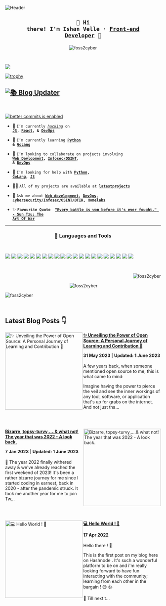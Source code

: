 ![Header](https://user-images.githubusercontent.com/74038190/241765440-80728820-e06b-4f96-9c9e-9df46f0cc0a5.gif)

## <p align="center"><code>👋&nbsp;Hi there! I'm Ishan Velle&nbsp;&middot;&nbsp;[Front-end Developer]()&nbsp;🚀</code></p>

<p align="center"><img src="https://user-images.githubusercontent.com/74038190/229223156-0cbdaba9-3128-4d8e-8719-b6b4cf741b67.gif" alt="foss2cyber" /></p>
<br />

![](https://komarev.com/ghpvc/?username=foss2cyber&color=blue&style=for-the-badge)
<br />

[![trophy](https://github-profile-trophy.vercel.app/?username=foss2cyber&theme=radical)](https://github.com/foss2cyber)
<br />

## [![📚 Blog Updater](https://github.com/foss2cyber/foss2cyber/actions/workflows/blog-post-workflow.yml/badge.svg)](https://github.com/foss2cyber/foss2cyber/actions/workflows/blog-post-workflow.yml)
<br />

[![better commits is enabled](https://img.shields.io/badge/better--commits-enabled?style=for-the-badge&logo=git&color=a6e3a1&logoColor=D9E0EE&labelColor=302D41)](https://github.com/Everduin94/better-commits)
<br />

- 🔭&nbsp;<code>I’m currently _[hacking]()_ on **[JS](), [React](), &amp; [DevOps]()**</code>

- 🌱&nbsp;<code>I’m currently learning **[Python]() &amp; [GoLang]()**</code>

- 👯&nbsp;<code>I’m looking to collaborate on projects involving **[Web Devlopment](), [Infosec/OSINT](), &amp; [DevOps]()**</code>

- 🤝&nbsp;<code>I’m looking for help with **[Python](), [GoLang](), [JS]()**</code>

- 👨‍💻&nbsp;<code>All of my projects are available at **[latestprojects](https://yourishanvelle.dev/#projects)**</code>

- 💬&nbsp;<code>Ask me about **[Web development](), [DevOps](), [Cybersecurity/Infosec/OSINT/DFIR](), [Homelabs]()**</code>

- ✨&nbsp;<code>**Favourite Quote**&nbsp; **["Every battle is won before it's ever fought." - Sun Tzu: The Art Of War]()**</code>

---

### <p align="center">🧰&nbsp;Languages and Tools</p>

<br />

![](https://img.shields.io/badge/HTML5-informational?style=for-the-badge&logo=html5&logoColor=E95521&color=bisque)
![](https://img.shields.io/badge/CSS3-informational?style=for-the-badge&logo=css3&logoColor=167BBC&color=bisque)
![](https://img.shields.io/badge/JavaScript-informational?style=for-the-badge&logo=JavaScript&logoColor=FCDC00&color=bisque)
![](https://img.shields.io/badge/Markdown-informational?style=for-the-badge&logo=markdown&logoColor=000000&color=bisque)
![](https://img.shields.io/badge/NodeJS-informational?style=for-the-badge&logo=node.js&logoColor=43853d&color=bisque)
![](https://img.shields.io/badge/React-informational?style=for-the-badge&logo=react&logoColor=149ECA&color=bisque)
![](https://img.shields.io/badge/Git-informational?style=for-the-badge&logo=git&logoColor=161B22&color=bisque)
![](https://img.shields.io/badge/Neovim-informational?style=for-the-badge&logo=neovim&logoColor=12BC00&color=bisque)
![](https://img.shields.io/badge/Notion-informational?style=for-the-badge&logo=notion&logoColor=black&color=bisque)
![](https://img.shields.io/badge/Figma-informational?style=for-the-badge&logo=figma&logoColor=magenta&color=bisque)
![](https://img.shields.io/badge/Inkscape-informational?style=for-the-badge&logo=inkscape&logoColor=111&color=bisque)
![](https://img.shields.io/badge/VSCode-informational?style=for-the-badge&logo=visualstudio&logoColor=deepskyblue&color=bisque)
![](https://img.shields.io/badge/GIMP-informational?style=for-the-badge&logo=gimp&logoColor=darkslategrey&color=bisque)
![](https://img.shields.io/badge/Svelte-informational?style=for-the-badge&logo=svelte&logoColor=orangered&color=bisque)
![](https://img.shields.io/badge/TailwindCSS-informational?style=for-the-badge&logo=tailwindcss&logoColor=38BCF8&color=bisque)
![](https://img.shields.io/badge/Bootstrap-informational?style=for-the-badge&logo=bootstrap&logoColor=8411F9&color=bisque)
![](https://img.shields.io/badge/Bulma-informational?style=for-the-badge&logo=bulma&logoColor=00D1B2&color=bisque)
![](https://img.shields.io/badge/NextJS-informational?style=for-the-badge&logo=next.js&logoColor=000000&color=bisque)
![](https://img.shields.io/badge/Astro-informational?style=for-the-badge&logo=astro&logoColor=lightgrey&color=bisque)
![](https://img.shields.io/badge/Gatsby-informational?style=for-the-badge&logo=gatsby&logoColor=663399&color=bisque)
![](https://img.shields.io/badge/Docker-informational?style=for-the-badge&logo=docker&logoColor=086DD7&color=bisque)

<br />

<p align="right"><img src="https://github-readme-stats.vercel.app/api/top-langs?username=foss2cyber&show_icons=true&locale=en&layout=compact&theme=dark" alt="foss2cyber" color="purple" /></p>

<p align="center">&nbsp;<img src="https://github-readme-stats.vercel.app/api?username=foss2cyber&show_icons=true&locale=en&theme=dark" alt="foss2cyber" /></p>

<p align="left"><img src="https://github-readme-streak-stats.herokuapp.com/?user=foss2cyber&theme=dark" alt="foss2cyber" /></p>
<br />

## Latest Blog Posts 👇

<!-- HASHNODE_BLOG:START -->
<p align="left">
<a href="https://psibr-oh.hashnode.dev//unveiling-the-power-of-open-source-a-personal-journey-of-learning-and-contribution" title="✨ Unveiling the Power of Open Source: A Personal Journey of Learning and Contribution 🤝"><img src="https://cdn.hashnode.com/res/hashnode/image/stock/unsplash/bq31L0jQAjU/upload/a514eb3ca5364c2bf9346c7dce6e6b12.jpeg" alt="✨ Unveiling the Power of Open Source: A Personal Journey of Learning and Contribution 🤝" width="250px" align="left" /></a>
<a href="https://psibr-oh.hashnode.dev//unveiling-the-power-of-open-source-a-personal-journey-of-learning-and-contribution" title="✨ Unveiling the Power of Open Source: A Personal Journey of Learning and Contribution 🤝"><strong>✨ Unveiling the Power of Open Source: A Personal Journey of Learning and Contribution 🤝</strong></a>
<div><strong>31 May 2023</strong> | <strong>Updated: 1 June 2023</strong></div>
<br/> A few years back, when someone mentioned open source to me, this is what came to mind:

Imagine having the power to pierce the veil and see the inner workings of any tool, software, or application that's up for grabs on the internet. And not just tha... </p> <br/> <br/>
<p align="left">
<a href="https://psibr-oh.hashnode.dev//the-year-that-was-2022-a-look-back" title="Bizarre, topsy-turvy,....& what not! The year that was 2022 - A look back."><img src="https://cdn.hashnode.com/res/hashnode/image/stock/unsplash/un1s8VOLRC0/upload/5b0768c78a277a8880cd985e6c32b989.jpeg" alt="Bizarre, topsy-turvy,....& what not! The year that was 2022 - A look back." width="250px" align="right" /></a>
<a href="https://psibr-oh.hashnode.dev//the-year-that-was-2022-a-look-back" title="Bizarre, topsy-turvy,....& what not! The year that was 2022 - A look back."><strong>Bizarre, topsy-turvy,....& what not! The year that was 2022 - A look back.</strong></a>
<div><strong>7 Jan 2023</strong> | <strong>Updated: 1 June 2023</strong></div>
<br/> 📆 The year 2022 finally withered away & we've already reached the first weekend of 2023! It's been a rather bizarre journey for me since I started coding in earnest, back in 2020 - after the pandemic struck. It took me another year for me to join Tw... </p> <br/> <br/>
<p align="left">
<a href="https://psibr-oh.hashnode.dev//hello-world" title="💻 Hello World ! 🎉"><img src="https://cdn.hashnode.com/res/hashnode/image/unsplash/D-Wv94_bHXE/upload/v1650536761748/ugsH6Ux0g.jpeg" alt="💻 Hello World ! 🎉" width="250px" align="left" /></a>
<a href="https://psibr-oh.hashnode.dev//hello-world" title="💻 Hello World ! 🎉"><strong>💻 Hello World ! 🎉</strong></a>
<div><strong>17 Apr 2022</strong></div>
<br/> Hello there ! 👋


This is the first post on my blog here on Hashnode .
It's such a wonderful platform to be on and i'm really looking forward to have fun interacting with the community; learning from each other in the bargain ! 😍 👍

🍻 Till next t... </p> <br/> <br/>
<!-- HASHNODE_BLOG:END -->
